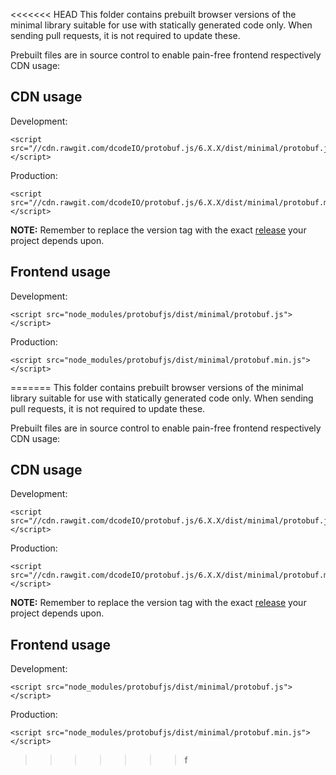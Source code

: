 <<<<<<< HEAD
This folder contains prebuilt browser versions of the minimal library suitable for use with statically generated code only. When sending pull requests, it is not required to update these.

Prebuilt files are in source control to enable pain-free frontend respectively CDN usage:

CDN usage
---------

Development:
```
<script src="//cdn.rawgit.com/dcodeIO/protobuf.js/6.X.X/dist/minimal/protobuf.js"></script>
```

Production:
```
<script src="//cdn.rawgit.com/dcodeIO/protobuf.js/6.X.X/dist/minimal/protobuf.min.js"></script>
```

**NOTE:** Remember to replace the version tag with the exact [release](https://github.com/dcodeIO/protobuf.js/tags) your project depends upon.

Frontend usage
--------------

Development:
```
<script src="node_modules/protobufjs/dist/minimal/protobuf.js"></script>
```

Production:
```
<script src="node_modules/protobufjs/dist/minimal/protobuf.min.js"></script>
```
=======
This folder contains prebuilt browser versions of the minimal library suitable for use with statically generated code only. When sending pull requests, it is not required to update these.

Prebuilt files are in source control to enable pain-free frontend respectively CDN usage:

CDN usage
---------

Development:
```
<script src="//cdn.rawgit.com/dcodeIO/protobuf.js/6.X.X/dist/minimal/protobuf.js"></script>
```

Production:
```
<script src="//cdn.rawgit.com/dcodeIO/protobuf.js/6.X.X/dist/minimal/protobuf.min.js"></script>
```

**NOTE:** Remember to replace the version tag with the exact [release](https://github.com/dcodeIO/protobuf.js/tags) your project depends upon.

Frontend usage
--------------

Development:
```
<script src="node_modules/protobufjs/dist/minimal/protobuf.js"></script>
```

Production:
```
<script src="node_modules/protobufjs/dist/minimal/protobuf.min.js"></script>
```
>>>>>>> f
